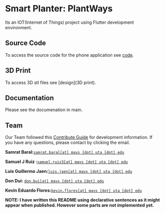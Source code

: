 # Smart Planter: PlantWays

Its an IOT(Internet of Things) project using Flutter development environment.

## Source Code

To access the source code for the phone application see [code](src/Plantways-Application_client_20230317025249/lib).
## 3D Print 
To access 3D stl files see [design](3D print).
## Documentation

Please see the documenation in main.

## Team

Our Team followed this [Contribute Guide](/CONTRIBUTE) for development information. If you have any questions, please contact by clicking the email.

**Samrat Baral:**[`samrat.baral[at] mavs [dot] uta [dot] edu`](mailto:samrat.baral@mavs.uta.edu)

**Samuel J Ruiz :**[`samuel.ruiz3[at] mavs [dot] uta [dot] edu`](mailto:samuel.ruiz3@mavs.uta.edu)

**Luis Guillermo Jaen:**[`luis.jaen[at] mavs [dot] uta [dot] edu`](mailto:luis.jaen@mavs.uta.edu)

**Don Dui:** [`don.bui[at] mavs [dot] uta [dot] edu`](mailto:don.bui@mavs.uta.edu)

**Kevin Eduardo Flores:**[`kevin.flores[at] mavs [dot] uta [dot] edu`](mailto:kevin.flores@mavs.uta.edu)

**NOTE: I have written this README using declarative sentences as it might appear when published. However some parts are not implemented yet.**
